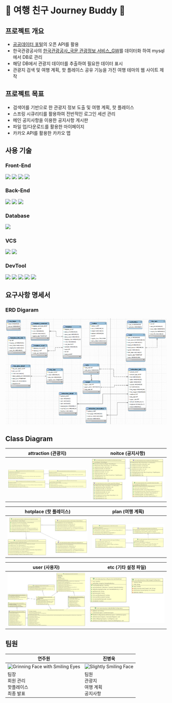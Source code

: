 # 🛬 여행 친구 Journey Buddy 🛫

## 프로젝트 개요

- [공공데이터 포털](http://data.go.kr)의 오픈 API를 활용
- 한국관광공사의 [한국관광공사\_국문 관광정보 서비스\_GW](https://www.data.go.kr/data/15101578/openapi.do)를 데이터화 하여 mysql에서 DB로 관리
- 해당 DB에서 관광지 데이터를 추출하여 필요한 데이터 표시
- 관광지 검색 및 여행 계획, 핫 플레이스 공유 기능을 가진 여행 테마의 웹 사이트 제작


## 프로젝트 목표

- 검색어를 기반으로 한 관광지 정보 도출 및 여행 계획, 핫 플레이스
- 스프링 시큐리티를 활용하여 전반적인 로그인 세션 관리
- 메인 공지사항을 이용한 공지사항 게시판
- 파일 업/다운로드를 활용한 마이페이지
- 카카오 API를 활용한 카카오 맵


## 사용 기술

### Front-End

<div>
  <img src="https://img.shields.io/badge/Vue.js [2.7.14]-4FC08D?style=for-the-badge&logo=Vue.js&logoColor=white" />
  <img src="https://img.shields.io/badge/HTML5-E34F26?style=for-the-badge&logo=HTML5&logoColor=white">
  <img src="https://img.shields.io/badge/CSS3-1572B6?style=for-the-badge&logo=CSS3&logoColor=white" />
  <img src="https://img.shields.io/badge/JavaScript-F7DF1E?style=for-the-badge&logo=JavaScript&logoColor=white" />
</div>

### Back-End

<div>
  <img src="https://img.shields.io/badge/Java [8]-007396?style=for-the-badge&logo=openjdk&logoColor=white" />
  <img src="https://img.shields.io/badge/Spring Boot [2.7.11]-6DB33F?style=for-the-badge&logo=Spring Boot&logoColor=white" />
  <img src="https://img.shields.io/badge/Spring Security [2.5.0]-6DB33F?style=for-the-badge&logo=Spring Security&logoColor=white" />
</div>

### Database

<div>
  <img src="https://img.shields.io/badge/MySQL [8.0.32]-4479A1?style=for-the-badge&logo=MySQL&logoColor=white" />
</div>

### VCS

<div>
  <img src="https://img.shields.io/badge/Git-F05032?style=for-the-badge&logo=Git&logoColor=white" />
  <img src="https://img.shields.io/badge/GitLab-F05032?style=for-the-badge&logo=GitLab&logoColor=white" />
</div>

### DevTool

<div>
  <img src="https://img.shields.io/badge/Visual Studio Code-007ACC?style=for-the-badge&logo=Visual Studio Code&logoColor=white" />
  <img src="https://img.shields.io/badge/Eclipse IDE-2C2255?style=for-the-badge&logo=Eclipse IDE&logoColor=white" />
  <img src="https://img.shields.io/badge/STS [3.9.14]-6DB33F?style=for-the-badge&logo=Spring&logoColor=white" />
  <img src="https://img.shields.io/badge/Work Bench [8.0]-4479A1?style=for-the-badge&logo=MySQL&logoColor=white" />
  <img src="https://img.shields.io/badge/Postman-FF6C37?style=for-the-badge&logo=Postman&logoColor=white" />
</div>


## 요구사항 명세서

### ERD Digaram

![ERD-Diagram](/README_IMG/DB/ERD%20Diagram.png)

## Class Diagram

| attraction (관광지) | noitce (공지사항) |
| --- | --- |
| ![attraction](/README_IMG/Class_Diagram/class_diagram_01.PNG) | ![notice](/README_IMG/Class_Diagram/class_diagram_03.PNG) |

| hotplace (핫 플레이스) | plan (여행 계획) |
| --- | --- |
| ![notice](README_IMG/Class_Diagram/class_diagram_04.PNG) | ![plan](README_IMG/Class_Diagram/class_diagram_05.PNG) | 

| user (사용자) | etc (기타 설정 파일) |
| --- | --- |
| ![user](README_IMG/Class_Diagram/class_diagram_06.PNG) | ![etc](/README_IMG/Class_Diagram/class_diagram_02.PNG) | 


## 팀원

| 연주원 | 진병욱 |
| --- | --- |
| <img src="https://raw.githubusercontent.com/Tarikul-Islam-Anik/Animated-Fluent-Emojis/master/Emojis/Smilies/Grinning%20Face%20with%20Smiling%20Eyes.png" alt="Grinning Face with Smiling Eyes" width="150" height="150" /> | <img src="https://raw.githubusercontent.com/Tarikul-Islam-Anik/Animated-Fluent-Emojis/master/Emojis/Smilies/Slightly%20Smiling%20Face.png" alt="Slightly Smiling Face" width="150" height="150" /> |
| 팀장 <br>회원 관리 <br>핫플레이스 <br>최종 발표 | 팀원 <br>관광지 <br>여행 계획 <br>공지사항 |
